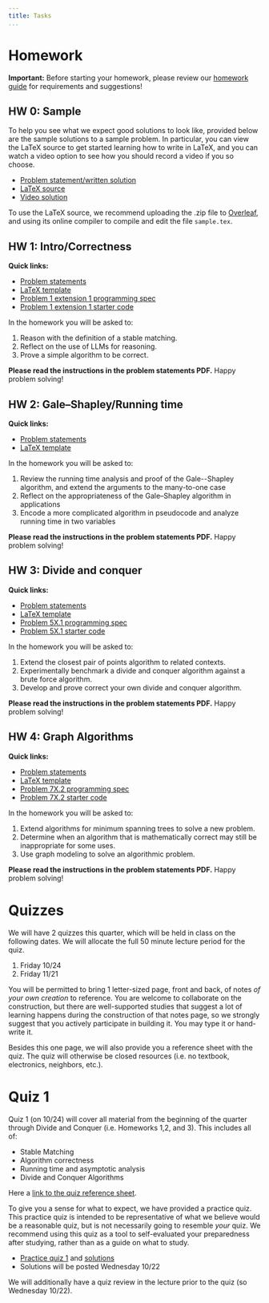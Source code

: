 ```yaml
---
title: Tasks
...
```


# Homework

**Important:** Before starting your homework, please review our [homework guide](./guides.html#guide-to-homework) for requirements and suggestions!


## HW 0: Sample

To help you see what we expect good solutions to look like, provided below are the sample solutions to a sample problem. In particular, you can view the LaTeX source to get started learning how to write in LaTeX, and you can watch a video option to see how you should record a video if you so choose.

* [Problem statement/written solution](files/homework/sample/sample.pdf)
* [LaTeX source](files/homework/sample/sample.zip)
* [Video solution](files/homework/sample/sample.mp4)

To use the LaTeX source, we recommend uploading the .zip file to [Overleaf](https://www.overleaf.com), and using its online compiler to compile and edit the file `sample.tex`. 

## HW 1: Intro/<wbr>Correctness

**Quick links:**

- [Problem statements](files/homework/hw1/hw1.pdf)
- [LaTeX template](files/homework/hw1/hw1.zip)
- [Problem 1 extension 1 programming spec](https://docs.google.com/document/d/e/2PACX-1vSTTKuxOrmNvc4y8pgdwg15vP1qehJP0ykoVPUVYyFGDE-SIvcvoHfNXFa8c3n2_61EHHudH5Bs85Bq/pub)
- [Problem 1 extension 1 starter code](files/homework/hw1/hw1_p1_x2.zip)

In the homework you will be asked to:

1. Reason with the definition of a stable matching.
1. Reflect on the use of LLMs for reasoning.
1. Prove a simple algorithm to be correct.

**Please read the instructions in the problem statements PDF.** Happy problem solving!

## HW 2: Gale&ndash;Shapley/Running time

**Quick links:**

- [Problem statements](files/homework/hw2/hw2.pdf)
- [LaTeX template](files/homework/hw2/hw2.zip)

In the homework you will be asked to:

1. Review the running time analysis and proof of the Gale--Shapley algorithm, and extend the arguments to the many-to-one case
1. Reflect on the appropriateness of the Gale&ndash;Shapley algorithm in applications
1. Encode a more complicated algorithm in pseudocode and analyze running time in two variables

**Please read the instructions in the problem statements PDF.** Happy problem solving!

## HW 3: Divide and conquer

**Quick links:**

- [Problem statements](files/homework/hw3/hw3.pdf)
- [LaTeX template](files/homework/hw3/hw3.zip)
- [Problem 5X.1 programming spec](https://docs.google.com/document/d/e/2PACX-1vQfSAoKmu5_8oC0gyRd2hUerurZCoSjM0wCuoAE3wvu7x_IaLKOIxm1FmKiHYJqNWXgEjrf31fm043A/pub)
- [Problem 5X.1 starter code](files/homework/hw3/hw3_p5_x1.zip)

In the homework you will be asked to:

1. Extend the closest pair of points algorithm to related contexts.
1. Experimentally benchmark a divide and conquer algorithm against a brute force algorithm.
1. Develop and prove correct your own divide and conquer algorithm.

**Please read the instructions in the problem statements PDF.** Happy problem solving!

## HW 4: Graph Algorithms

**Quick links:**

- [Problem statements](files/homework/hw4/hw4.pdf)
- [LaTeX template](files/homework/hw4/hw4.zip)
- [Problem 7X.2 programming spec](https://docs.google.com/document/d/e/2PACX-1vSuCFZK5uPf929Z4_PFpewUwX4aiR0A--DEHlE52iu9wrCRLV8-Jm3jDD8-0-Ww2Uo3WTANfQv1eU0W/pub)
- [Problem 7X.2 starter code](files/homework/hw4/hw4_p7_x2.zip)

In the homework you will be asked to:

1. Extend algorithms for minimum spanning trees to solve a new problem.
1. Determine when an algorithm that is mathematically correct may still be inappropriate for some uses.
1. Use graph modeling to solve an algorithmic problem.

**Please read the instructions in the problem statements PDF.** Happy problem solving!

# Quizzes

We will have 2 quizzes this quarter, which will be held in class on the following dates. We will allocate the full 50 minute lecture period for the quiz.

1. Friday 10/24
1. Friday 11/21

You will be permitted to bring 1 letter-sized page, front and back, of notes *of your own creation* to reference. You are welcome to collaborate on the construction, but there are well-supported studies that suggest a lot of learning happens during the construction of that notes page, so we strongly suggest that you actively participate in building it. You may type it or hand-write it. 

Besides this one page, we will also provide you a reference sheet with the quiz. The quiz will otherwise be closed resources (i.e. no textbook, electronics, neighbors, etc.).



# Quiz 1

Quiz 1 (on 10/24) will cover all material from the beginning of the quarter through Divide and Conquer (i.e. Homeworks 1,2, and 3). This includes all of:

- Stable Matching
- Algorithm correctness
- Running time and asymptotic analysis
- Divide and Conquer Algorithms

Here a [link to the quiz reference sheet](https://courses.cs.washington.edu/courses/cse417/25au/files/quizzes/q1reference.pdf).

To give you a sense for what to expect, we have provided a practice quiz. This practice quiz is intended to be representative of what we believe would be a reasonable quiz, but is not necessarily going to resemble *your* quiz. We recommend using this quiz as a tool to self-evaluated your preparedness after studying, rather than as a guide on what to study.

- [Practice quiz 1](https://courses.cs.washington.edu/courses/cse417/25au/files/quizzes/practicequiz1_au25.pdf) and [solutions](https://courses.cs.washington.edu/courses/cse417/25au/files/quizzes/practicequiz1_au25_sols.pdf)
- Solutions will be posted Wednesday 10/22

We will additionally have a quiz review in the lecture prior to the quiz (so Wednesday 10/22). 

<!-- 
## Quiz 2

Quiz 2 (on 11/21) will cover all material from the end of quiz 1 content through Greedy Algorithms (i.e. Homeworks 4,5, and 6). This includes all of:

- Graph Algorithms
- Dynamic Programming Algorithms
- Greedy Algorithms

## Final
Your final exam will occur at 2:30pm on Monday March 17. Because the course scheduled into the final exam block after ours does not have a final exam, you will have until 5:20pm to take the exam. Again, if you have anticipated conflicts with this time, please let Prof. Brunelle.

You will be permitted 1 letter-sized page, front and back, of notes to reference for the exam. You are welcome to construct that independently or in groups. You may type it or hand-write it. Besides this one page, the exam will otherwise be closed resources (i.e. no textbook, electronics, neighbors, etc.). The exam will additionally have some information provided for you (see what will be included by looking at the practice exam below). It's wortwhile to keep in mind what we include there when designing your personal notes sheet.

The exam is cumulative, and so may include any topic from the entire quarter. In particular, this means all midterm content as well as:

- Max flow, min cut, and applications thereof
- Linear Programming
- NP Completeness

Expect the exam to contain roughly 8 short answer questions and roughly 4 long-form questions (the exact numbers will depend on the diffucly level of the specific questions selected). We have provided a sample exam below. Note that this sample exam is actually slightly longer than the actual final will be (it has 10 short answer and 6 long-form questions). We provided more questions in the practice in order to demonstrate a broader variety of questions you might see on the actual exam.

[practice final](files/exams/practice-final.pdf) ([solutions](files/exams/practice-final-solutions.pdf))

We will discuss this practice exam during a review session on Friday 3/14 4:30pm-6:30pm in CSE2 room G20. -->
